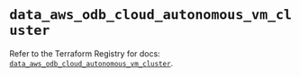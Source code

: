 # `data_aws_odb_cloud_autonomous_vm_cluster`

Refer to the Terraform Registry for docs: [`data_aws_odb_cloud_autonomous_vm_cluster`](https://registry.terraform.io/providers/hashicorp/aws/6.14.0/docs/data-sources/odb_cloud_autonomous_vm_cluster).
